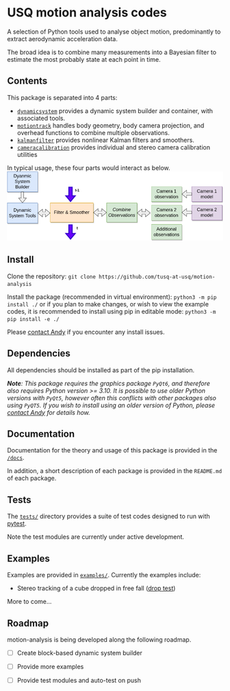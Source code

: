 # USQ motion analysis codes

A selection of Python tools used to analyse object motion, predominantly to extract aerodynamic acceleration data. 

The broad idea is to combine many measurements into a Bayesian filter to estimate the most probably state at each point in time.

## Contents

This package is separated into 4 parts:
- [`dynamicsystem`](/src/dynamicsystem/README.md) provides a dynamic system builder and container, with associated tools.
- [`motiontrack`](/src/motiontrack/README.md) handles body geometry, body camera projection, and overhead functions to combine multiple observations.
- [`kalmanfilter`](/src/kalmanfilter/README.md) provides nonlinear Kalman filters and smoothers.
- [`cameracalibration`](/src/camera_cal/README.md) provides individual and stereo camera calibration utilities 

In typical usage, these four parts would interact as below.
![alt text](/docs/img/block_diagram.png)

## Install

Clone the repository:
`git clone https://github.com/tusq-at-usq/motion-analysis`

Install the package (recommended in virtual environment):
`python3 -m pip install ./`
or if you plan to make changes, or wish to view the example codes, it is recommended to install using pip in editable mode:
`python3 -m pip install -e ./`

Please [contact Andy](mailto:andrew.lock@usq.edu.au) if you encounter any install issues.

## Dependencies

All dependencies should be installed as part of the pip installation.

*___Note___: This package requires the graphics package `PyQt6`, and therefore also requires Python version >= 3.10.
It is possible to use older Python versions with `PyQt5`, however often this conflicts with other packages also using `PyQT5`. 
If you wish to install using an older version of Python, please [contact Andy](mailto:andrew.lock@usq.edu.au) for details how.*

## Documentation 

Documentation for the theory and usage of this package is provided in the  [`/docs`](/docs/).

In addition, a short description of each package is provided in the `README.md` of each package. 

## Tests

The [`tests/`](/tests) directory provides a suite of test codes designed to run with [pytest](https://docs.pytest.org/).

Note the test modules are currently under active development.

## Examples

Examples are provided in [`examples/`](/examples/). Currently the examples include:
- Stereo tracking of a cube dropped in free fall ([drop test](/examples/drop_example))

More to come...

## Roadmap

motion-analysis is being developed along the following roadmap.

* [ ] Create block-based dynamic system builder
* [ ] Provide more examples
* [ ] Provide test modules and auto-test on push




